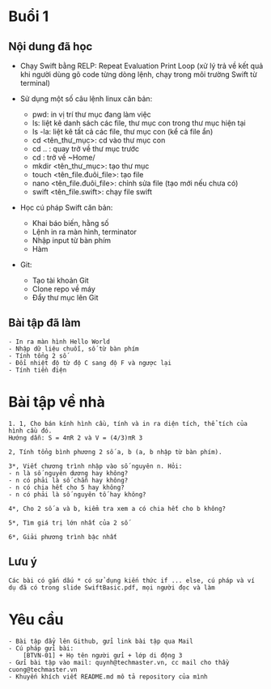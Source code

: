 # Buổi 1

## Nội dung đã học
- Chạy Swift bằng RELP: Repeat Evaluation Print Loop (xử lý trả về kết quả khi người dùng gõ code từng dòng lệnh, chạy trong môi trường Swift từ terminal)
- Sử dụng một số câu lệnh linux căn bản: 
    - pwd: in vị trí thư mục đang làm việc
    - ls: liệt kê danh sách các file, thư mục con trong thư mục hiện tại
    - ls -la: liệt kê tất cả các file, thư mục con (kể cả file ẩn)
    - cd <tên_thư_mục>: cd vào thư mục con
    - cd .. : quay trở về thư mục trước
    - cd : trở về ~Home/
    - mkdir <tên_thư_mục>: tạo thư mục
    - touch <tên_file.đuôi_file>: tạo file
    - nano <tên_file.đuôi_file>: chỉnh sửa file (tạo mới nếu chưa có)
    - swift <tên_file.swift>: chạy file swift
    
- Học cú pháp Swift căn bản:
    - Khai báo biến, hằng số
    - Lệnh in ra màn hình, terminator
    - Nhập input từ bàn phím
    - Hàm
    
- Git:
    - Tạo tài khoản Git
    - Clone repo về máy
    - Đẩy thư mục lên Git
    
## Bài tập đã làm
    - In ra màn hình Hello World
    - Nhập dữ liệu chuỗi, số từ bàn phím
    - Tính tổng 2 số
    - Đổi nhiệt độ từ độ C sang độ F và ngược lại
    - Tính tiền điện 
    
# Bài tập về nhà
    1. 1, Cho bán kính hình cầu, tính và in ra diện tích, thể tích của hình cầu đó.
	Hướng dẫn: S = 4πR 2 và V = (4/3)πR 3

    2, Tính tổng bình phương 2 số a, b (a, b nhập từ bàn phím).

    3*, Viết chương trình nhập vào số nguyên n. Hỏi: 
	- n là số nguyên dương hay không? 
	- n có phải là số chẵn hay không? 
	- n có chia hết cho 5 hay không?
	- n có phải là số nguyên tố hay không?

    4*, Cho 2 số a và b, kiểm tra xem a có chia hết cho b không?
    
    5*, Tìm giá trị lớn nhất của 2 số

    6*, Giải phương trình bậc nhất
    
## Lưu ý
    Các bài có gắn dấu * có sử dụng kiến thức if ... else, cú pháp và ví dụ đã có trong slide SwiftBasic.pdf, mọi người đọc và làm

# Yêu cầu
    - Bài tập đẩy lên Github, gửi link bài tập qua Mail
    - Cú pháp gửi bài:
        [BTVN-01] + Họ tên người gửi + lớp di động 3
    - Gửi bài tập vào mail: quynh@techmaster.vn, cc mail cho thầy cuong@techmaster.vn
    - Khuyến khích viết README.md mô tả repository của mình